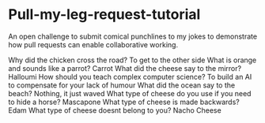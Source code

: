 # Pull-my-leg-request-tutorial
An open challenge to submit comical punchlines to my jokes to demonstrate how pull requests can enable collaborative working.

Why did the chicken cross the road?
To get to the other side
What is orange and sounds like a parrot?
Carrot
What did the cheese say to the mirror?
Halloumi
How should you teach complex computer science?
To build an AI to compensate for your lack of humour
What did the ocean say to the beach?
Nothing, it just waved
What type of cheese do you use if you need to hide a horse?
Mascapone
What type of cheese is made backwards?
Edam
What type of cheese doesnt belong to you?
Nacho Cheese
